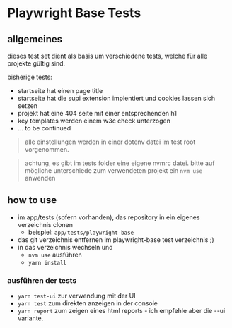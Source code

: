 # Playwright Base Tests

## allgemeines

dieses test set dient als basis um verschiedene tests, welche für alle projekte gültig sind.

bisherige tests:

- startseite hat einen page title
- startseite hat die supi extension implentiert und cookies lassen sich setzen
- projekt hat eine 404 seite mit einer entsprechenden h1
- key templates werden einem w3c check unterzogen
- ... to be continued

> alle einstellungen werden in einer dotenv datei im test root vorgenommen.

> achtung, es gibt im tests folder eine eigene nvmrc datei. bitte auf mögliche unterschiede zum verwendeten 
> projekt  ein `nvm use` anwenden

## how to use

* im app/tests (sofern vorhanden), das repository in ein eigenes verzeichnis clonen
  * beispiel: `app/tests/playwright-base`
* das git verzeichnis entfernen im playwright-base test verzeichnis ;)
* in das verzeichnis wechseln und
  * `nvm use` ausführen
  * `yarn install`

### ausführen der tests

* `yarn test-ui` zur verwendung mit der UI
* `yarn test` zum direkten anzeigen in der console
* `yarn report` zum zeigen eines html reports - ich empfehle aber die --ui variante.
